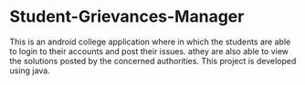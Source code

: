 # Student-Grievances-Manager

This is an android college application where in which the students are able to login to their accounts and post their issues. athey are also able to view the solutions posted by the concerned authorities. This project is developed using java.
